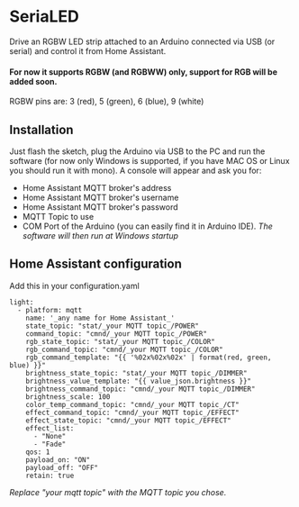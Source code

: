 # SeriaLED
Drive an RGBW LED strip attached to an Arduino connected via USB (or serial) and control it from Home Assistant.
#### For now it supports RGBW (and RGBWW) only, support for RGB will be added soon.

RGBW pins are: 3 (red), 5 (green), 6 (blue), 9 (white)

## Installation
Just flash the sketch, plug the Arduino via USB to the PC and run the software (for now only Windows is supported, if you have MAC OS or Linux you should run it with mono).
A console will appear and ask you for:
- Home Assistant MQTT broker's address
- Home Assistant MQTT broker's username
- Home Assistant MQTT broker's password
- MQTT Topic to use
- COM Port of the Arduino (you can easily find it in Arduino IDE).
_The software will then run at Windows startup_

## Home Assistant configuration
Add this in your configuration.yaml
```
light:
  - platform: mqtt
    name: '_any name for Home Assistant_'
    state_topic: "stat/_your MQTT topic_/POWER"
    command_topic: "cmnd/_your MQTT topic_/POWER"
    rgb_state_topic: "stat/_your MQTT topic_/COLOR"
    rgb_command_topic: "cmnd/_your MQTT topic_/COLOR"
    rgb_command_template: "{{ '%02x%02x%02x' | format(red, green, blue) }}"
    brightness_state_topic: "stat/_your MQTT topic_/DIMMER"
    brightness_value_template: "{{ value_json.brightness }}"
    brightness_command_topic: "cmnd/_your MQTT topic_/DIMMER"
    brightness_scale: 100
    color_temp_command_topic: "cmnd/_your MQTT topic_/CT"
    effect_command_topic: "cmnd/_your MQTT topic_/EFFECT"
    effect_state_topic: "cmnd/_your MQTT topic_/EFFECT"
    effect_list:
      - "None"
      - "Fade"
    qos: 1
    payload_on: "ON"
    payload_off: "OFF"
    retain: true
```
_Replace "_your mqtt topic_" with the MQTT topic you chose._
